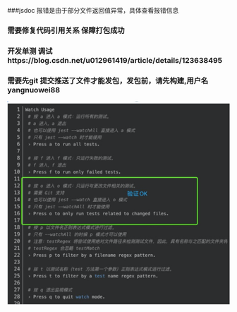 ###jsdoc 报错是由于部分文件返回值异常，具体查看报错信息
### 需要修复代码引用关系 保障打包成功
### 开发单测 调试https://blog.csdn.net/u012961419/article/details/123638495
### 需要先git 提交推送了文件才能发包，发包前，请先构建,用户名yangnuowei88
![img.png](img.png)
